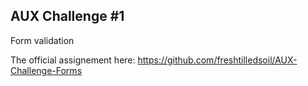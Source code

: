 AUX Challenge #1
------------------------
Form validation

The official assignement here: https://github.com/freshtilledsoil/AUX-Challenge-Forms
